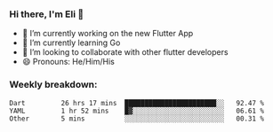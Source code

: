 ### Hi there, I'm Eli 👋
- 🔭 I’m currently working on the new Flutter App
- 🌱 I’m currently learning Go
- 🦄 I’m looking to collaborate with other flutter developers
- 😄 Pronouns: He/Him/His

### Weekly breakdown:
<!--START_SECTION:waka-->

```text
Dart         26 hrs 17 mins  ███████████████████████░░   92.47 %
YAML         1 hr 52 mins    █▓░░░░░░░░░░░░░░░░░░░░░░░   06.61 %
Other        5 mins          ░░░░░░░░░░░░░░░░░░░░░░░░░   00.31 %
```

<!--END_SECTION:waka-->
